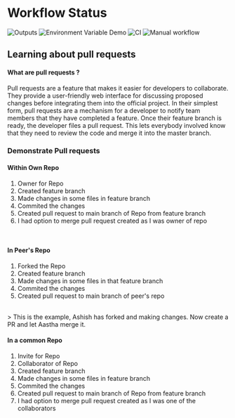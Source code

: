 # Workflow Status

![Outputs](https://github.com/ap185428/tasks-final/workflows/Outputs/badge.svg)
![Environment Variable Demo](https://github.com/ap185428/tasks-final/workflows/Environment%20Variable%20Demo/badge.svg)
![CI](https://github.com/ap185428/tasks-final/workflows/CI/badge.svg)
![Manual workflow](https://github.com/ap185428/tasks-final/workflows/Manual%20workflow/badge.svg)

## Learning about pull requests

#### What are pull requests ?
Pull requests are a feature that makes it easier for developers to collaborate. They provide a user-friendly web interface for discussing proposed changes before integrating them into the official project.
In their simplest form, pull requests are a mechanism for a developer to notify team members that they have completed a feature. Once their feature branch is ready, the developer files a pull request. This lets everybody involved know that they need to review the code and merge it into the master branch.

### Demonstrate Pull requests 

#### Within Own Repo
1) Owner for Repo <br>
2) Created feature branch <br>
3) Made changes in some files in feature branch <br>
4) Commited the changes <br>
5) Created pull request to main branch of Repo from feature branch <br>
6) I had option to merge pull request created as I was owner of repo <br>
<br>

#### In Peer's Repo
1) Forked the Repo <br>
2) Created feature branch <br>
3) Made changes in some files in that feature branch <br>
4) Commited the changes <br>
5) Created pull request to main branch of peer's repo <br>
<br>
> This is the example, Ashish has forked and making changes. Now create a PR and let Aastha merge it.

#### In a common Repo
1) Invite for Repo <br>
2) Collaborator of Repo <br>
3) Created feature branch <br>
4) Made changes in some files in feature branch <br>
5) Commited the changes <br>
6) Created pull request to main branch of Repo from feature branch<br>
7) I had option to merge pull request created as I was one of the collaborators
